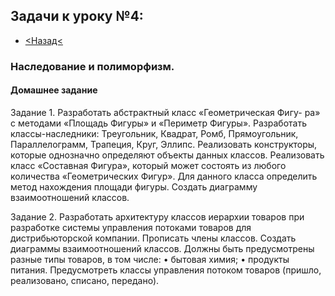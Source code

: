 ## Задачи к уроку №4:
- [<Назад<](https://github.com/GeorgiyIsaev/AStep2021.CSharp.Homeworks)

### Наследование и полиморфизм.

#### Домашнее задание


Задание 1.
Разработать абстрактный класс «Геометрическая Фигу-
ра» с методами «Площадь Фигуры» и «Периметр Фигуры».
Разработать классы-наследники: Треугольник, Квадрат,
Ромб, Прямоугольник, Параллелограмм, Трапеция, Круг,
Эллипс. Реализовать конструкторы, которые однозначно
определяют объекты данных классов.
Реализовать класс «Составная Фигура», который
может состоять из любого количества «Геометрических
Фигур». Для данного класса определить метод нахождения
площади фигуры. Создать диаграмму взаимоотношений
классов.

Задание 2.
Разработать архитектуру классов иерархии товаров
при разработке системы управления потоками товаров для
дистрибьюторской компании. Прописать члены классов.
Создать диаграммы взаимоотношений классов.
Должны быть предусмотрены разные типы товаров,
в том числе:
• бытовая химия;
• продукты питания.
Предусмотреть классы управления потоком товаров
(пришло, реализовано, списано, передано).